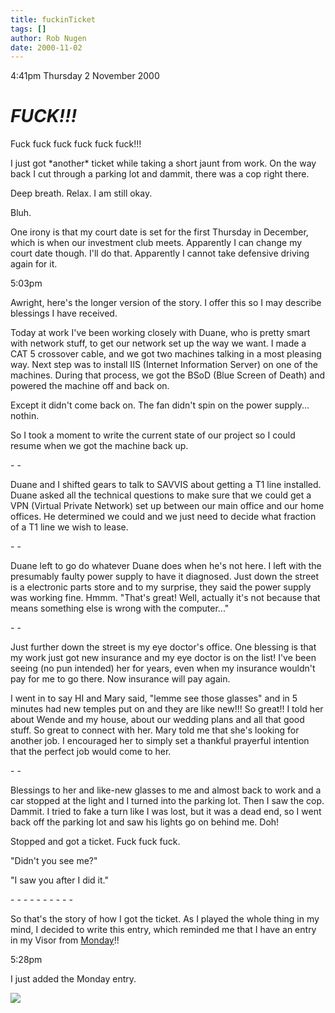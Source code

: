 ```yaml
---
title: fuckinTicket
tags: []
author: Rob Nugen
date: 2000-11-02
---
```


<p class=date>4:41pm Thursday 2 November 2000

<h1><b><em>FUCK!!!</em></b></h1>

<p>Fuck fuck fuck fuck fuck fuck!!!

<p>I just got *another* ticket while taking a short jaunt from work.  On the
way back I cut through a parking lot and dammit, there was a cop right
there.

<p>Deep breath.  Relax.  I am still okay.

<p>Bluh.

<p>One irony is that my court date is set for the first Thursday in
December, which is when our investment club meets.  Apparently I can change
my court date though.  I'll do that.  Apparently I cannot take defensive
driving again for it.

<p class=date>5:03pm

<p>Awright, here's the longer version of the story.  I offer this so I may
describe blessings I have received.

<p>Today at work I've been working closely with Duane, who is pretty smart
with network stuff, to get our network set up the way we want.  I made a CAT
5 crossover cable, and we got two machines talking in a most pleasing way.
Next step was to install IIS (Internet Information Server) on one of the
machines.  During that process, we got the BSoD (Blue Screen of Death) and
powered the machine off and back on.

<p>Except it didn't come back on.  The fan didn't spin on the power
supply... nothin.

<p>So I took a moment to write the current state of our project so I could
resume when we got the machine back up.

<p>- -

<p>Duane and I shifted gears to talk to SAVVIS about getting a T1 line
installed.  Duane asked all the technical questions to make sure that we
could get a VPN (Virtual Private Network) set up between our main office and
our home offices.  He determined we could and we just need to decide what
fraction of a T1 line we wish to lease.

<p>- -

<p>Duane left to go do whatever Duane does when he's not here.  I left with
the presumably faulty power supply to have it diagnosed.  Just down the
street is a electronic parts store and to my surprise, they said the power
supply was working fine.  Hmmm.  "That's great!   Well, actually it's not
because that means something else is wrong with the computer..."

<p>- -

<p>Just further down the street is my eye doctor's office.  One blessing is
that my work just got new insurance and my eye doctor is on the list!  I've
been seeing (no pun intended) her for years, even when my insurance wouldn't
pay for me to go there.  Now insurance will pay again.

<p>I went in to say HI and Mary said, "lemme see those glasses" and in 5
minutes had new temples put on and they are like new!!!  So great!!  I told
her about Wende and my house, about our wedding plans and all that good
stuff.  So great to connect with her.  Mary told me that she's looking for
another job.  I encouraged her to simply set a thankful prayerful intention
that the perfect job would come to her.

<p>- -

<p>Blessings to her and like-new glasses to me and almost back to work and a
car stopped at the light and I turned into the parking lot.  Then I saw the
cop.  Dammit.  I tried to fake a turn like I was lost, but it was a dead
end, so I went back off the parking lot and saw his lights go on behind me.
Doh!

<p>Stopped and got a ticket.  Fuck fuck fuck.

<p>"Didn't you see me?"

<p>"I saw you after I did it."

<p>- - - - - - - - - -

<p>So that's the story of how I got the ticket.  As I played the whole thing
in my mind, I decided to write this entry, which reminded me that I have an
entry in my Visor from <a
href="/cgi-local/journal.cgi?dir=2000/10&file=30pastLife.html">Monday</a>!!

<p class=date>5:28pm

<p>I just added the Monday entry.

<p><img src="/images/rob/wL-ROB.gif">

